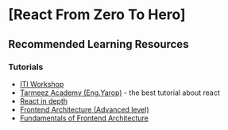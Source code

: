 # [React From Zero To Hero]

## Recommended Learning Resources

### Tutorials
- [ITI Workshop](https://www.youtube.com/playlist?list=PLLWuK602vNiXfozP5ei2k0BpGNcU3_7_H)
- [Tarmeez Academy (Eng.Yarop)](https://www.youtube.com/playlist?list=PLYyqC4bNbCIdSZ-JayMLl4WO2Cr995vyS) - the best tutorial about react
- [React in depth](https://www.youtube.com/playlist?list=PLovN13bqAx7CKHNJnW3npFEXlXUQBghNI)
- [Frontend Architecture (Advanced level)](https://www.youtube.com/@d.zhiganov)
- [Fundamentals of Frontend Architecture](https://frontendatscale.com/courses/frontend-architecture/foundations/introduction/)